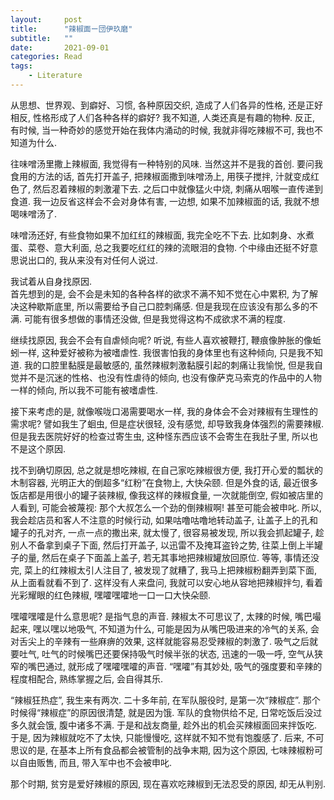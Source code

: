 ```yaml
---  
layout:     post  
title:      "辣椒面ー団伊玖磨"  
subtitle:   ""  
date:       2021-09-01  
categories: Read  
tags:  
    - Literature  
---  
```

  
从思想、世界观、到癖好、习惯, 各种原因交织, 造成了人们各异的性格, 还是正好相反, 性格形成了人们各种各样的癖好? 我不知道, 人类还真是有趣的物种. 反正, 有时候, 当一种奇妙的感觉开始在我体内涌动的时候, 我就非得吃辣椒不可, 我也不知道为什么.  

往味噌汤里撒上辣椒面, 我觉得有一种特别的风味. 当然这并不是我的首创. 要问我食用的方法的话, 首先打开盖子, 把辣椒面撒到味噌汤上, 用筷子搅拌, 汁就变成红色了, 然后忍着辣椒的刺激灌下去. 之后口中就像猛火中烧, 刺痛从咽喉一直传递到食道. 我一边反省这样会不会对身体有害, 一边想, 如果不加辣椒面的话, 我就不想喝味噌汤了.

味噌汤还好, 有些食物如果不加红红的辣椒面, 我完全吃不下去. 比如刺身、水煮蛋、菜卷、意大利面, 总之我要吃红红的辣的流眼泪的食物. 个中缘由还挺不好意思说出口的, 我从来没有对任何人说过.

我试着从自身找原因.  
首先想到的是, 会不会是未知的各种各样的欲求不满不知不觉在心中累积, 为了解决这种歇斯底里, 所以需要给予自己口腔刺痛感. 但是我现在应该没有那么多的不满. 可能有很多想做的事情还没做, 但是我觉得这构不成欲求不满的程度.

继续找原因, 我会不会有自虐倾向呢? 听说, 有些人喜欢被鞭打, 鞭痕像肿胀的像蚯蚓一样, 这种爱好被称为被嗜虐性. 我很害怕我的身体里也有这种倾向, 只是我不知道. 我的口腔里黏膜是最敏感的, 虽然辣椒刺激黏膜引起的刺痛让我愉悦, 但是我自觉并不是沉迷的性格、也没有性虐待的倾向, 也没有像萨克马索克的作品中的人物一样的倾向, 所以我不可能有被嗜虐性.

接下来考虑的是, 就像喉咙口渴需要喝水一样, 我的身体会不会对辣椒有生理性的需求呢? 譬如我生了蛔虫, 但是症状很轻, 没有感觉, 却导致我身体强烈的需要辣椒. 但是我去医院好好的检查过寄生虫, 这种怪东西应该不会寄生在我肚子里, 所以也不是这个原因.

找不到确切原因, 总之就是想吃辣椒, 在自己家吃辣椒很方便, 我打开心爱的瓢状的木制容器, 光明正大的倒超多“红粉”在食物上, 大快朵颐. 但是外食的话, 最近很多饭店都是用很小的罐子装辣椒, 像我这样的辣椒食量, 一次就能倒空, 假如被店里的人看到, 可能会被蔑视: 那个大叔怎么一个劲的倒辣椒啊! 甚至可能会被申叱. 所以, 我会趁店员和客人不注意的时候行动, 如果咕噜咕噜地转动盖子, 让盖子上的孔和罐子的孔对齐, 一点一点的撒出来, 就太慢了, 很容易被发现, 所以我会抓起罐子, 趁别人不备拿到桌子下面, 然后打开盖子, 以迅雷不及掩耳盗铃之势, 往菜上倒上半罐子的量, 然后在桌子下面盖上盖子, 若无其事地把辣椒罐放回原位. 等等, 事情还没完, 菜上的红辣椒太引人注目了, 被发现了就糟了, 我马上把辣椒粉翻弄到菜下面, 从上面看就看不到了. 这样没有人来盘问, 我就可以安心地从容地把辣椒拌匀, 看着光彩耀眼的红色辣椒, 嘿嚯嘿嚯地一口一口大快朵颐.

嘿嚯嘿嚯是什么意思呢? 是指气息的声音. 辣椒太不可思议了, 太辣的时候, 嘴巴嘬起来, 嘿以嘿以地吸气, 不知道为什么, 可能是因为从嘴巴吸进来的冷气的关系, 会对舌尖上的辛辣有一些麻痹的效果, 这样就能容易忍受辣椒的刺激了. 吸气之后就要吐气, 吐气的时候嘴巴还要保持吸气时候半张的状态, 迅速的一吸一呼, 空气从狭窄的嘴巴通过, 就形成了嘿嚯嘿嚯的声音. “嘿嚯”有其妙处, 吸气的强度要和辛辣的程度相配合, 熟练掌握之后, 会自得其乐. 

“辣椒狂热症”, 我生来有两次. 二十多年前, 在军队服役时, 是第一次“辣椒症”. 那个时候得“辣椒症”的原因很清楚, 就是因为饿. 军队的食物供给不足, 日常吃饭后没过多久就会饿, 腹中诸多不满. 于是和战友商量, 趁外出的机会买辣椒面回来拌饭吃. 于是, 因为辣椒就吃不了太快, 只能慢慢吃, 这样就不知不觉有饱腹感了. 后来, 不可思议的是, 在基本上所有食品都会被管制的战争末期, 因为这个原因, 七味辣椒粉可以自由贩售, 而且, 带入军中也不会被申叱.

那个时期, 贫穷是爱好辣椒的原因, 现在喜欢吃辣椒到无法忍受的原因, 却无从判别.